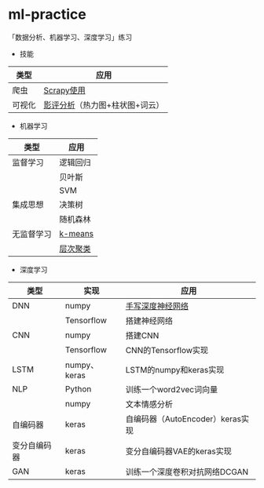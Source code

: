 # ml-practice
「数据分析、机器学习、深度学习」练习


- 技能

类型 | 应用
--- | ---
爬虫 | [Scrapy使用](crawler/README.md)
可视化 | [影评分析](./film-reviews/README.md)（热力图+柱状图+词云）

- 机器学习

类型 | 应用
--- | ---
监督学习 | 逻辑回归
&nbsp; | 贝叶斯
&nbsp; | SVM
集成思想 | 决策树
&nbsp; | 随机森林
无监督学习 | [k-means](./ml/kmeans.py)
&nbsp; | [层次聚类](./ml/hierarchicalClusterer.py)

- 深度学习

类型 | 实现 | 应用
--- | --- | ---
DNN | numpy | [手写深度神经网络](./dl/dnn.py)
&nbsp; | Tensorflow | 搭建神经网络
CNN | numpy | 搭建CNN
&nbsp; | Tensorflow | CNN的Tensorflow实现
LSTM | numpy、keras | LSTM的numpy和keras实现
NLP | Python | 训练一个word2vec词向量
&nbsp; | numpy | 文本情感分析
自编码器 | keras | 自编码器（AutoEncoder）keras实现
变分自编码器 | keras | 变分自编码器VAE的keras实现
GAN | keras | 训练一个深度卷积对抗网络DCGAN